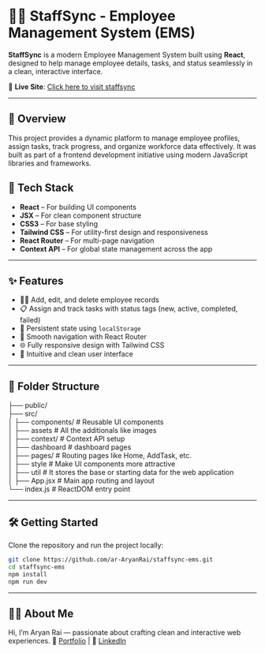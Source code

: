 # 👨‍💼 StaffSync - Employee Management System (EMS)

**StaffSync** is a modern Employee Management System built using **React**, designed to help manage employee details, tasks, and status seamlessly in a clean, interactive interface.

🔗 **Live Site**: [Click here to visit staffsync](https://staffsync-ems.netlify.app/)

---

## 📌 Overview

This project provides a dynamic platform to manage employee profiles, assign tasks, track progress, and organize workforce data effectively. It was built as part of a frontend development initiative using modern JavaScript libraries and frameworks.

## 🚀 Tech Stack

- **React** – For building UI components
- **JSX** – For clean component structure
- **CSS3** – For base styling
- **Tailwind CSS** – For utility-first design and responsiveness
- **React Router** – For multi-page navigation
- **Context API** – For global state management across the app

---

## ✨ Features

- 🧑‍💼 Add, edit, and delete employee records  
- 📋 Assign and track tasks with status tags (new, active, completed, failed)  
- 📂 Persistent state using `localStorage`  
- 🔄 Smooth navigation with React Router  
- 🌐 Fully responsive design with Tailwind CSS  
- 🎨 Intuitive and clean user interface  

---

## 📁 Folder Structure

├── public/ <br />
├── src/ <br />
│ ├── components/ # Reusable UI components <br />
│ ├── assets # All the additionals like images <br />
│ ├── context/ # Context API setup <br />
│ ├── dashboard # dashboard pages <br/>
│ ├── pages/ # Routing pages like Home, AddTask, etc. <br />
│ ├── style # Make UI components more attractive <br/>
│ ├── util # It stores the base or starting data for the web application <br/>
│ ├── App.jsx # Main app routing and layout <br />
└── index.js # ReactDOM entry point <br />

---

## 🛠️ Getting Started

Clone the repository and run the project locally:

```bash
git clone https://github.com/ar-AryanRai/staffsync-ems.git
cd staffsync-ems
npm install
npm run dev
```

---

## 🙋‍♂️ About Me
Hi, I’m Aryan Rai — passionate about crafting clean and interactive web experiences.
🎯 [Portfolio](aryan-rai-portfolio.netlify.app) | 💼 [LinkedIn](https://linkedin.com/in/aryanrai823)
